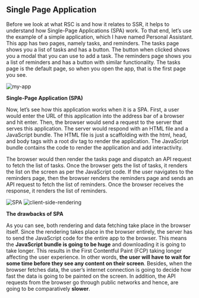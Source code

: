 ## Single Page Application

Before we look at what RSC is and how it relates to SSR, it helps to understand how Single-Page Applications (SPA) work.
To that end, let’s use the example of a simple application, which I have named Personal Assistant. This
app has two pages, namely tasks, and reminders. The tasks page shows you a list of tasks and has a button. The button
when clicked shows you a modal that you can use to add a task. The reminders page shows you a list of reminders and has
a button with similar functionality. The tasks page is the default page, so when you open the app, that is the first
page you see.

![my-app](./images/essentials/my-example.png)
&nbsp;
&nbsp;
&nbsp;

**Single-Page Application (SPA)**
&nbsp;
&nbsp;

Now, let’s see how this application works when it is a SPA. First, a user would enter the URL of this application into
the address bar of a browser and hit enter. Then, the browser would send a request to the server that serves this
application. The server would respond with an HTML file and a JavaScript bundle. The HTML file is just a scaffolding
with the html, head, and body tags with a root div tag to render the application. The JavaScript bundle contains the
code to render the application and add interactivity.

The browser would then render the tasks page and dispatch an API request to fetch the list of tasks. Once the browser
gets the list of tasks, it renders the list on the screen as per the JavaScript code. If the user navigates to the
reminders page, then the browser renders the reminders page and sends an API request to fetch the list of reminders.
Once the browser receives the response, it renders the list of reminders.

![SPA](./images/essentials/spa-1.png)
![client-side-rendering](./images/essentials/client-side-rendering.png)
&nbsp;
&nbsp;
&nbsp;

**The drawbacks of SPA**
&nbsp;
&nbsp;

As you can see, both rendering and data fetching take place in the browser itself. Since the rendering takes place in
the browser entirely, the server has to send the JavaScript code for the entire app to the browser. This means the
**JavaScript bundle is going to be huge** and downloading it is going to take longer. This results in the First Contentful
Paint (FCP) taking longer affecting the user experience. In other words, **the user will have to wait for some time before
they see any content on their screen**. Besides, when the browser fetches data, the user’s internet connection is going to
decide how fast the data is going to be painted on the screen. In addition, the API requests from the browser go through
public networks and hence, are going to be comparatively **slower**.

